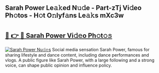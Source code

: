 ## Sarah Power Le𝚊𝚔ed N𝚞𝚍e - Part-zTj Vi𝚍eo Ph𝚘tos - H𝚘t O𝚗lyf𝚊ns Le𝚊𝚔s mXc3w

# <h2><a href="http://hf6t0e.feru.top/?c=Sarah+Power">🔗 👉 🔴 Sarah Power Vi𝚍𝚎o Ph𝚘t𝚘𝚜</a></h2>

[![Sarah Power Nu𝚍𝚎s](https://i.imgur.com/0TWrTi3.gif)](http://hf6t0e.feru.top/?c=Sarah+Power)
Social media sensation Sarah Power, famous for sharing lifestyle and dance content, including dance performances and vlogs. A public figure like Sarah Power, with a large following and a strong voice, can shape public opinion and influence policy. 
